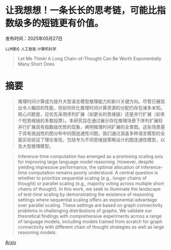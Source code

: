 # 让我想想！一条长长的思考链，可能比指数级多的短链更有价值。

发布时间：2025年05月27日

`LLM理论` `人工智能` `计算机科学`

> Let Me Think! A Long Chain-of-Thought Can Be Worth Exponentially Many Short Ones

# 摘要

> 推理时间计算成为提升大型语言模型推理能力的新兴关键方向。尽管已展现出令人瞩目的性能，但如何优化推理时间计算资源的分配仍存在诸多未知。核心问题是，应优先采用序列扩展（如更长的思维链）还是并行扩展（如多个短思维链的多数投票）。本研究旨在通过展示存在推理场景下序列扩展较并行扩展具有指数级优势的现象，阐明推理时间扩展的全景图。这些场景基于具有挑战性的图分布中的图连通性问题。我们通过涵盖多种语言模型的全面实验验证了理论发现，包括专为不同思维链策略设计的图连通性模型，以及大型推理模型。


> Inference-time computation has emerged as a promising scaling axis for improving large language model reasoning. However, despite yielding impressive performance, the optimal allocation of inference-time computation remains poorly understood. A central question is whether to prioritize sequential scaling (e.g., longer chains of thought) or parallel scaling (e.g., majority voting across multiple short chains of thought). In this work, we seek to illuminate the landscape of test-time scaling by demonstrating the existence of reasoning settings where sequential scaling offers an exponential advantage over parallel scaling. These settings are based on graph connectivity problems in challenging distributions of graphs. We validate our theoretical findings with comprehensive experiments across a range of language models, including models trained from scratch for graph connectivity with different chain of thought strategies as well as large reasoning models.

[Arxiv](https://arxiv.org/abs/2505.21825)